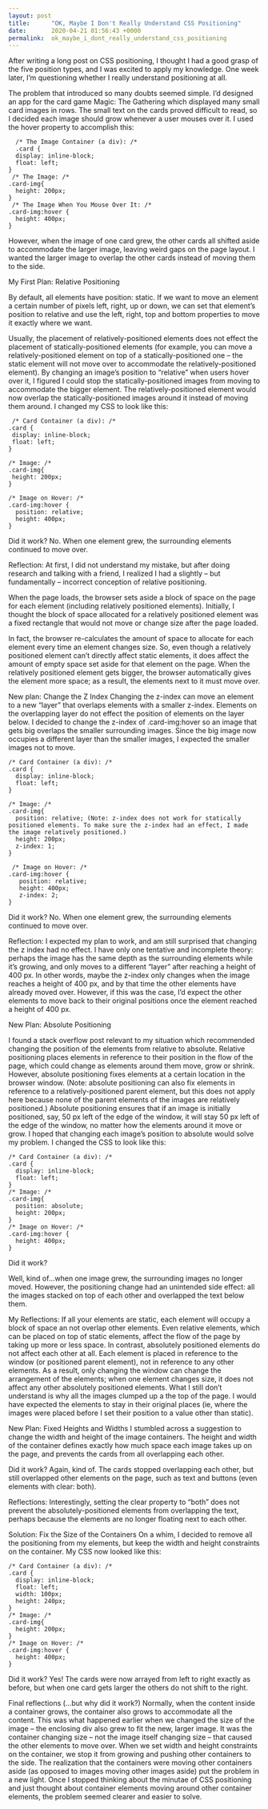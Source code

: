 ```yaml
---
layout: post
title:      "OK, Maybe I Don't Really Understand CSS Positioning"
date:       2020-04-21 01:56:43 +0000
permalink:  ok_maybe_i_dont_really_understand_css_positioning
---
```



After writing a long post on CSS positioning, I thought I had a good grasp of the five position types, and I was excited to apply my knowledge. One week later, I’m questioning whether I really understand positioning at all. 

The problem that introduced so many doubts seemed simple. I’d designed an app for the card game Magic: The Gathering which displayed many small card images in rows. The small text on the cards proved difficult to read, so I decided each image should grow whenever a user mouses over it. I used the hover property to accomplish this: 

```
  /* The Image Container (a div): /*
  .card {
  display: inline-block;
  float: left;
}
 /* The Image: /*
.card-img{
  height: 200px;
}
 /* The Image When You Mouse Over It: /*
.card-img:hover {
  height: 400px;
}
```

However, when the image of one card grew, the other cards all shifted aside to accommodate the larger image, leaving weird gaps on the page layout. I wanted the larger image to overlap the other cards instead of moving them to the side.

My First Plan: Relative Positioning

By default, all elements have position: static. If we want to move an element a certain number of pixels left, right, up or down, we can set that element’s position to relative and use the left, right, top and bottom properties to move it exactly where we want.

 Usually, the placement of relatively-positioned elements does not effect the placement of statically-positioned elements (for example, you can move a relatively-positioned element on top of a statically-positioned one – the static element will not move over to accommodate the relatively-positioned element). By changing an image’s position to “relative” when users hover over it, I figured I could stop the statically-positioned images from moving to accommodate the bigger element. The relatively-positioned element would now overlap the statically-positioned images around it instead of moving them around. I changed my CSS to look like this:
 
 ```
  /* Card Container (a div): /*
.card {
  display: inline-block;
  float: left;
}

 /* Image: /*
.card-img{
  height: 200px;
}

 /* Image on Hover: /*
.card-img:hover { 
   position: relative;
   height: 400px;
}
```

Did it work? 
No. When one element grew, the surrounding elements continued to move over.

Reflection:
At first, I did not understand my mistake, but after doing research and talking with a friend, I realized I had a slightly – but fundamentally – incorrect conception of relative positioning.

 When the page loads, the browser sets aside a block of space on the page for each element (including relatively positioned elements). Initially, I thought the block of space allocated for a relatively positioned element was a fixed rectangle that would not move or change size after the page loaded.

In fact, the browser re-calculates the amount of space to allocate for each element every time an element changes size. So, even though a relatively positioned element can’t directly affect static elements, it does affect the amount of empty space set aside for that element on the page. When the relatively positioned element gets bigger, the browser automatically gives the element more space; as a result, the elements next to it must move over.

New plan: Change the Z Index
Changing the z-index can move an element to a new “layer” that overlaps elements with a smaller z-index. Elements on the overlapping layer do not effect the position of elements on the layer below. I decided to change the z-index of .card-img:hover so an image that gets big overlaps the smaller surrounding images. Since the big image now occupies a different layer than the smaller images, I expected the smaller images not to move.

```
/* Card Container (a div): /*
.card {
  display: inline-block;
  float: left;
}

/* Image: /*
.card-img{
  position: relative; (Note: z-index does not work for statically positioned elements. To make sure the z-index had an effect, I made the image relatively positioned.)
  height: 200px;
  z-index: 1;
}

 /* Image on Hover: /*
.card-img:hover { 
   position: relative;
   height: 400px;
   z-index: 2;
}
```

Did it work?
No. When one element grew, the surrounding elements continued to move over.

Reflection:
I expected my plan to work, and am still surprised that changing the z index had no effect. I have only one tentative and incomplete theory: perhaps the image has the same depth as the surrounding elements while it’s growing, and only moves to a different “layer” after reaching a height of 400 px. In other words, maybe the z-index only changes when the image reaches a height of 400 px, and by that time the other elements have already moved over. However, if this was the case, I’d expect the other elements to move back to their original positions once the element reached a height of 400 px.

New Plan: Absolute Positioning

I found a stack overflow post relevant to my situation which recommended changing the position of the elements from relative to absolute. Relative positioning  places elements in reference to their position in the flow of the page, which could change as elements around them move, grow or shrink. However, absolute positioning fixes elements at a certain location in the browser window. (Note: absolute positioning can also fix elements in reference to a relatively-positioned parent element, but this does not apply here because none of the parent elements of the images are relatively positioned.) Absolute positioning ensures that if an image is initially positioned, say, 50 px left of the edge of the window, it will stay 50 px left of the edge of the window, no matter how the elements around it move or grow. I hoped that changing each image’s position to absolute would solve my problem. I changed the CSS to look like this: 

```
/* Card Container (a div): /*
.card {
  display: inline-block;
  float: left;
}
/* Image: /*
.card-img{
  position: absolute;
  height: 200px;
}
/* Image on Hover: /*
.card-img:hover {
  height: 400px;
}
```

Did it work?

Well, kind of…when one image grew, the surrounding images no longer moved. However, the positioning change had an unintended side effect: all the images stacked on top of each other and overlapped the text below them. 

My Reflections:
If all your elements are static, each element will occupy a block of space an not overlap other elements. Even relative elements, which can be placed on top of static elements, affect the flow of the page by taking up more or less space. In contrast, absolutely positioned elements do not affect each other at all. Each element is placed in reference to the window (or positioned parent element), not in reference to any other elements. As a result, only changing the window can change the arrangement of the elements; when one element changes size, it does not affect any other absolutely positioned elements. What I still don’t understand is why all the images clumped up a the top of the page. I would have expected the elements to stay in their original places (ie, where the images were placed before I set their position to a value other than static).

New Plan: Fixed Heights and Widths
I stumbled across a suggestion to change the width and height of the image containers. The height and width of the container defines exactly how much space each image takes up on the page, and prevents the cards from all overlapping each other.

Did it work? 
Again, kind of. The cards stopped overlapping each other, but still overlapped other elements on the page, such as text and buttons (even elements with clear: both).

Reflections: 
Interestingly, setting the clear property to “both” does not prevent the absolutely-positioned elements from overlapping the text, perhaps because the elements are no longer floating next to each other.

Solution: Fix the Size of the Containers 
On a whim, I decided to remove all the positioning from my elements, but keep the width and height constraints on the container. My CSS now looked like this:

```
/* Card Container (a div): /*
.card {
  display: inline-block;
  float: left;
  width: 100px;
  height: 240px;
}
/* Image: /*
.card-img{
  height: 200px;
}
/* Image on Hover: /*
.card-img:hover {
  height: 400px;
}
```

Did it work? 
Yes! The cards were now arrayed from left to right exactly as before, but when one card gets larger the others do not shift to the right.

Final reflections (…but why did it work?)
Normally, when the content inside a container grows, the container also grows to accommodate all the content. This was what happened earlier when we changed the size of the image – the enclosing div also grew to fit the new, larger image. It was the container changing size – not the image itself changing size – that caused the other elements to move over. When we set width and height constraints on the container, we stop it from growing and pushing other containers to the side. The realization that the containers were moving other containers aside (as opposed to images moving other images aside) put the problem in a new light. Once I stopped thinking about the minutae of CSS positioning and just thought about container elements moving around other container elements, the problem seemed clearer and easier to solve.  



